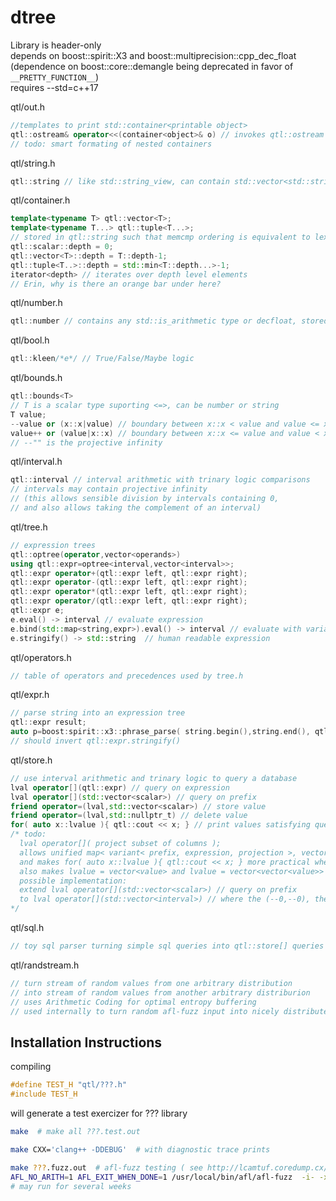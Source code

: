 # dtree

Library is header-only\
depends on boost::spirit::X3 and boost::multiprecision::cpp_dec_float\
(dependence on boost::core::demangle being deprecated in favor of `__PRETTY_FUNCTION__`)\
requires --std=c++17

qtl/out.h
```c++
//templates to print std::container<printable object>
qtl::ostream& operator<<(container<object>& o) // invokes qtl::ostream << object
// todo: smart formating of nested containers
```

qtl/string.h
```c++
qtl::string // like std::string_view, can contain std::vector<std::string>, maintaining memcmp ordering
```

qtl/container.h
```c++
template<typename T> qtl::vector<T>;
template<typename T...> qtl::tuple<T...>;
// stored in qtl::string such that memcmp ordering is equivalent to lexical std::vector or std::tuple ordering
qtl::scalar::depth = 0;
qtl::vector<T>::depth = T::depth-1;
qtl::tuple<T..>::depth = std::min<T::depth...>-1;
iterator<depth> // iterates over depth level elements
// Erin, why is there an orange bar under here?
```

qtl/number.h
```c++
qtl::number // contains any std::is_arithmetic type or decfloat, stored in qtl::string with memcmp ordering
```

qtl/bool.h
```c++
qtl::kleen/*e*/ // True/False/Maybe logic
```

qtl/bounds.h
```c++
qtl::bounds<T> 
// T is a scalar type suporting <=>, can be number or string
T value;
--value or (x::x|value) // boundary between x::x < value and value <= x::x
value++ or (value|x::x) // boundary between x::x <= value and value < x::x  
// --"" is the projective infinity
```

qtl/interval.h
```c++
qtl::interval // interval arithmetic with trinary logic comparisons
// intervals may contain projective infinity
// (this allows sensible division by intervals containing 0,
// and also allows taking the complement of an interval)
```

qtl/tree.h
```c++
// expression trees 
qtl::optree(operator,vector<operands>)
using qtl::expr=optree<interval,vector<interval>>;
qtl::expr operator+(qtl::expr left, qtl::expr right);
qtl::expr operator-(qtl::expr left, qtl::expr right);
qtl::expr operator*(qtl::expr left, qtl::expr right);
qtl::expr operator/(qtl::expr left, qtl::expr right);
qtl::expr e;
e.eval() -> interval // evaluate expression 
e.bind(std::map<string,expr>).eval() -> interval // evaluate with variables bound to values
e.stringify() -> std::string  // human readable expression
```

qtl/operators.h
```c++
// table of operators and precedences used by tree.h
```

qtl/expr.h
```c++
// parse string into an expression tree
qtl::expr result;
auto p=boost:spirit::x3::phrase_parse( string.begin(),string.end(), qtl::expr_rule, boost::spirit::x3::ascii::space_type, result );
// should invert qtl::expr.stringify()
```

qtl/store.h
```c++
// use interval arithmetic and trinary logic to query a database
lval operator[](qtl::expr) // query on expression
lval operator[](std::vector<scalar>) // query on prefix
friend operator=(lval,std::vector<scalar>) // store value
friend operator=(lval,std::nullptr_t) // delete value
for( auto x::lvalue ){ qtl::cout << x; } // print values satisfying query
/* todo:
  lval operator[]( project subset of columns );
  allows unified map< variant< prefix, expression, projection >, vector<column selection> > abstraction
  and makes for( auto x::lvalue ){ qtl::cout << x; } more practical when you only want specific columns
  also makes lvalue = vector<value> and lvalue = vector<vector<value>> more useful
  possible implementation:
  extend lval operator[](std::vector<scalar>) // query on prefix
  to lval operator[](std::vector<interval>) // where the (--0,--0), the False or Empty interval, means to ignore that column
*/
```

qtl/sql.h
```c++
// toy sql parser turning simple sql queries into qtl::store[] queries
```

qtl/randstream.h
```c++
// turn stream of random values from one arbitrary distribution
// into stream of random values from another arbitrary distriburion
// uses Arithmetic Coding for optimal entropy buffering
// used internally to turn random afl-fuzz input into nicely distributed tests
```

## Installation Instructions

compiling
```c++
#define TEST_H "qtl/???.h"
#include TEST_H
```
will generate a test exercizer for ??? library

```bash
make  # make all ???.test.out
```

```bash
make CXX='clang++ -DDEBUG'  # with diagnostic trace prints
```

```bash
make ???.fuzz.out  # afl-fuzz testing ( see http://lcamtuf.coredump.cx/afl/ )
AFL_NO_ARITH=1 AFL_EXIT_WHEN_DONE=1 /usr/local/bin/afl/afl-fuzz  -i- -x fuzz/???.dict -o fuzz/???.out -- ./???.fuzz.out
# may run for several weeks
```

